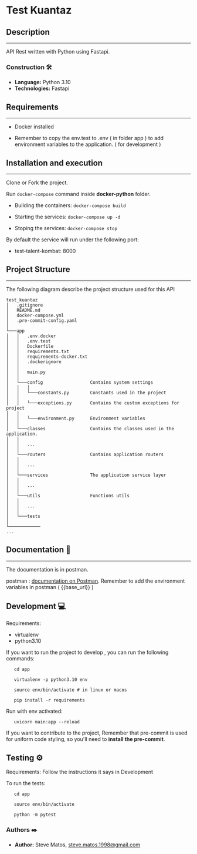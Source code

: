 # Test Kuantaz

## Description
---
API Rest written with Python using Fastapi.

### Construction 🛠️
* **Language:** Python 3.10
* **Technologies:** Fastapi

## Requirements
---
- Docker installed

- Remember to copy the env.test to .env ( in folder app ) to add environment variables to the application. ( for development )

## Installation and execution
---
Clone or Fork the project.

Run ```docker-compose``` command inside **docker-python** folder.

* Building the containers: ```docker-compose build```

* Starting the services: ```docker-compose up -d```

* Stoping the services: ```docker-compose stop```

By default the service will run under the following port:
- test-talent-kombat: 8000

## Project Structure
---
The following diagram describe the project structure used for this API
```
test_kuantaz
│   .gitignore
│   README.md
│   docker-compose.yml
│   .pre-commit-config.yaml
│
└───app
│   │   .env.docker
│   │   .env.test
│   │   Dockerfile
│   │   requirements.txt
│   │   requirements-docker.txt
│   │   .dockerignore
│   │
│   │   main.py
│   │
│   └───config                  Contains system settings
│   │   │
│   │   └───constants.py        Constants used in the project
│   │
│   │   └───exceptions.py       Contains the custom exceptions for project
│   │
│   │   └───environment.py      Environment variables
│   │
│   └───classes                 Contains the classes used in the application.
│   │
│   │   ...
│   │
│   └───routers                 Contains application routers
│   │
│   │   ...
│   │
│   └───services                The application service layer
│   │
│   │   ...
│   │
│   └───utils                   Functions utils
│   │
│   │   ...
│   │
│   └───tests
│
└────────────
...

```

## Documentation 📕
---

The documentation is in postman.

postman : [documentation on Postman](documentation/talent-kombat.postman_collection.json). Remember to add the environment variables in postman ( {{base_url}} )


## Development 💻

Requirements:
- virtualenv
- python3.10

If you want to run the project to develop , you can run the following commands:
```shell
   cd app

   virtualenv -p python3.10 env

   source env/bin/activate # in linux or macos

   pip install -r requirements
```

Run with env activated:

```shell
   uvicorn main:app --reload
```

If you want to contribute to the project, Remember that pre-commit is used for uniform code styling, so you'll need to **install the pre-commit**.

## Testing ⚙️

Requirements: Follow the instructions it says in Development

To run the tests:

```shell
   cd app

   source env/bin/activate

   python -m pytest
```

### Authors ✒️

* **Author:** Steve Matos, <steve.matos.1998@gmail.com>

